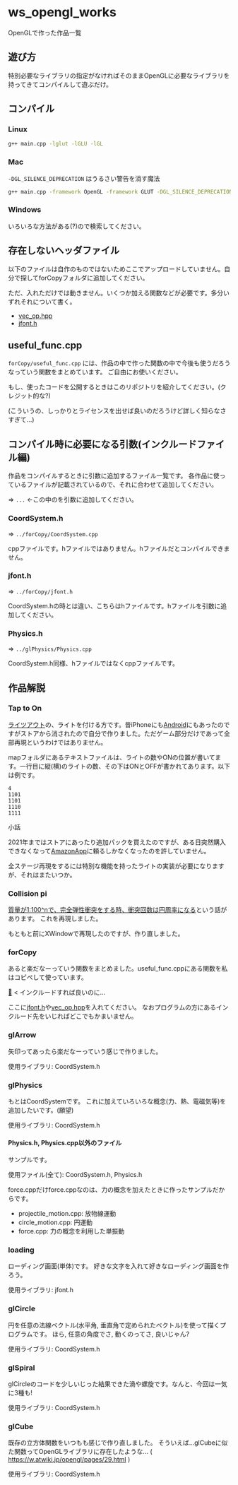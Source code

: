 # ws_opengl_works
OpenGLで作った作品一覧

## 遊び方
特別必要なライブラリの指定がなければそのままOpenGLに必要なライブラリを持ってきてコンパイルして遊ぶだけ。

## コンパイル
### Linux
```sh
g++ main.cpp -lglut -lGLU -lGL
```
### Mac
`-DGL_SILENCE_DEPRECATION` はうるさい警告を消す魔法
```sh
g++ main.cpp -framework OpenGL -framework GLUT -DGL_SILENCE_DEPRECATION
```
### Windows
いろいろな方法がある(?)ので検索してください。

## 存在しないヘッダファイル
以下のファイルは自作のものではないためここでアップロードしていません。自分で探してforCopyフォルダに追加してください。

ただ、入れただけでは動きません。いくつか加える関数などが必要です。多分いずれそれについて書く。
* [vec_op.hpp](https://github.com/birdwatcherYT/vec_op)
* [jfont.h](https://fujiwaratko.sakura.ne.jp/gcc/glut/glut.html)

## useful_func.cpp
`forCopy/useful_func.cpp` には、作品の中で作った関数の中で今後も使うだろうなっていう関数をまとめています。
ご自由にお使いください。

もし、使ったコードを公開するときはこのリポジトリを紹介してください。(クレジット的な?)

(こういうの、しっかりとライセンスを出せば良いのだろうけど詳しく知らなさすぎて...)

## コンパイル時に必要になる引数(インクルードファイル編)
作品をコンパイルするときに引数に追加するファイル一覧です。
各作品に使っているファイルが記載されているので、それに合わせて追加してください。

=> `...` ←この中のを引数に追加してください。

### CoordSystem.h
=> `../forCopy/CoordSystem.cpp`

cppファイルです。hファイルではありません。hファイルだとコンパイルできません。

### jfont.h
=> `../forCopy/jfont.h`

CoordSystem.hの時とは違い、こちらはhファイルです。hファイルを引数に追加してください。

### Physics.h
=> `../glPhysics/Physics.cpp`

CoordSystem.h同様、hファイルではなくcppファイルです。

## 作品解説
### Tap to On
[ライツアウト](https://ja.wikipedia.org/wiki/%E3%83%A9%E3%82%A4%E3%83%84%E3%82%A2%E3%82%A6%E3%83%88)の、ライトを付ける方です。昔iPhoneにも[Android](https://play.google.com/store/apps/details?id=com.gameday.TapToOn_Google)にもあったのですがストアから消されたので自分で作りました。ただゲーム部分だけであって全部再現というわけではありません。

mapフォルダにあるテキストファイルは、ライトの数やONの位置が書いてます。一行目に縦(横)のライトの数、その下はONとOFFが書かれてあります。以下は例です。
```
4
1101
1101
1110
1111
```

小話

2021年まではストアにあったり追加パックを買えたのですが、ある日突然購入できなくなって[AmazonApp](https://www.amazon.co.jp/dp/B00BWI2YO4)に頼るしかなくなったのを許していません。

全ステージ再現をするには特別な機能を持ったライトの実装が必要になりますが、それはまたいつか。

### Collision pi
[質量が1:100^nで、完全弾性衝突をする時、衝突回数は円周率になる](https://youtu.be/a-EOA3j3tw4)という話があります。
これを再現しました。

もともと前にXWindowで再現したのですが、作り直しました。

### forCopy
あると楽だなーっていう関数をまとめました。useful_func.cppにある関数を私はコピペして使っています。

[🤖](https://dic.pixiv.net/a/%E3%83%AD%E3%83%9C%E3%83%83%E3%83%88%28%E5%AD%A6%E3%81%B3%E8%80%83%E3%81%88%E3%82%8B%E6%AD%B4%E5%8F%B2%29) < インクルードすれば良いのに...

ここに[jfont.h](https://fujiwaratko.sakura.ne.jp/gcc/glut/glut.html)や[vec_op.hpp](https://github.com/birdwatcherYT/vec_op)を入れてください。
なおプログラムの方にあるインクルード先をいじればどこでもかまいません。

### glArrow
矢印ってあったら楽だなーっていう感じで作りました。

使用ライブラリ: CoordSystem.h

### glPhysics
もとはCoordSystemです。
これに加えていろいろな概念(力、熱、電磁気等)を追加したいです。(願望)

使用ライブラリ: CoordSystem.h

#### Physics.h, Physics.cpp以外のファイル
サンプルです。

使用ファイル(全て): CoordSystem.h, Physics.h

force.cppだけforce.cppなのは、力の概念を加えたときに作ったサンプルだからです。
* projectile_motion.cpp: 放物線運動
* circle_motion.cpp: 円運動
* force.cpp: 力の概念を利用した単振動

### loading
ローディング画面(単体)です。
好きな文字を入れて好きなローディング画面を作ろう。

使用ライブラリ: jfont.h

### glCircle
円を任意の法線ベクトル(水平角, 垂直角で定められたベクトル)を使って描くプログラムです。
ほら, 任意の角度でさ, 動くのってさ, 良いじゃん?

使用ライブラリ: CoordSystem.h

### glSpiral
glCircleのコードを少しいじった結果できた渦や螺旋です。なんと、今回は一気に3種も!

使用ライブラリ: CoordSystem.h

### glCube
既存の立方体関数をいつもも感じで作り直しました。
そういえば...glCubeに似た関数ってOpenGLライブラリに存在したような... ( https://w.atwiki.jp/opengl/pages/29.html )

使用ライブラリ: CoordSystem.h
